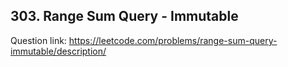 ## 303. Range Sum Query - Immutable

Question link: https://leetcode.com/problems/range-sum-query-immutable/description/